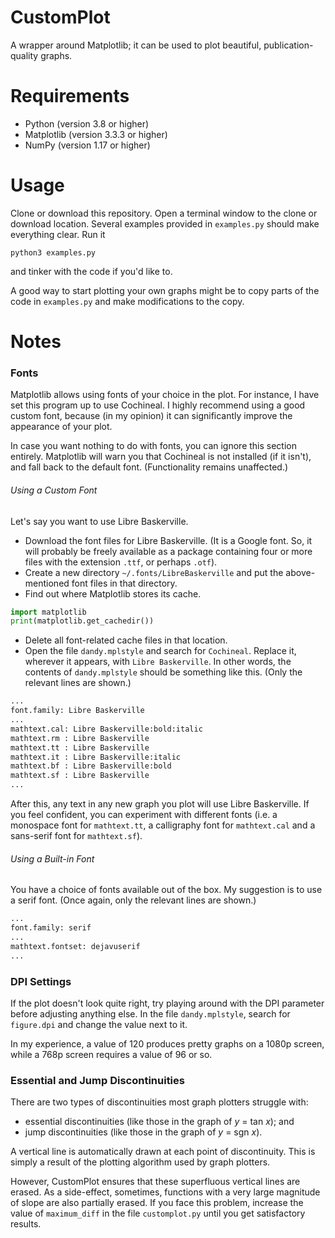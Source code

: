 # CustomPlot
A wrapper around Matplotlib; it can be used to plot beautiful,
publication-quality graphs.

# Requirements
* Python (version 3.8 or higher)
* Matplotlib (version 3.3.3 or higher)
* NumPy (version 1.17 or higher)

# Usage
Clone or download this repository. Open a terminal window to the clone or
download location. Several examples provided in `examples.py` should make
everything clear. Run it
```shell
python3 examples.py
```
and tinker with the code if you'd like to.

A good way to start plotting your own graphs might be to copy parts of the code
in `examples.py` and make modifications to the copy.

# Notes

### Fonts
Matplotlib allows using fonts of your choice in the plot. For instance, I have
set this program up to use Cochineal. I highly recommend using a good custom
font, because (in my opinion) it can significantly improve the appearance of
your plot.

In case you want nothing to do with fonts, you can ignore this section
entirely. Matplotlib will warn you that Cochineal is not installed (if it
isn't), and fall back to the default font. (Functionality remains unaffected.)

###### Using a Custom Font
Let's say you want to use Libre Baskerville.
* Download the font files for Libre Baskerville. (It is a Google font. So, it
will probably be freely available as a package containing four or more files
with the extension `.ttf`, or perhaps `.otf`).
* Create a new directory `~/.fonts/LibreBaskerville` and put the
above-mentioned font files in that directory.
* Find out where Matplotlib stores its cache.
```python
import matplotlib
print(matplotlib.get_cachedir())
```
* Delete all font-related cache files in that location.
* Open the file `dandy.mplstyle` and search for `Cochineal`. Replace it,
wherever it appears, with `Libre Baskerville`. In other words, the contents of
`dandy.mplstyle` should be something like this. (Only the relevant lines are
shown.)
```python
...
font.family: Libre Baskerville
...
mathtext.cal: Libre Baskerville:bold:italic
mathtext.rm : Libre Baskerville
mathtext.tt : Libre Baskerville
mathtext.it : Libre Baskerville:italic
mathtext.bf : Libre Baskerville:bold
mathtext.sf : Libre Baskerville
...
```

After this, any text in any new graph you plot will use Libre Baskerville. If
you feel confident, you can experiment with different fonts (i.e. a monospace
font for `mathtext.tt`, a calligraphy font for `mathtext.cal` and a sans-serif
font for `mathtext.sf`).

###### Using a Built-in Font
You have a choice of fonts available out of the box. My suggestion is to use a
serif font. (Once again, only the relevant lines are shown.)
```python
...
font.family: serif
...
mathtext.fontset: dejavuserif
...
```

### DPI Settings
If the plot doesn't look quite right, try playing around with the DPI parameter
before adjusting anything else. In the file `dandy.mplstyle`, search for
`figure.dpi` and change the value next to it.

In my experience, a value of 120 produces pretty graphs on a 1080p screen,
while a 768p screen requires a value of 96 or so.

### Essential and Jump Discontinuities
There are two types of discontinuities most graph plotters struggle with:
* essential discontinuities (like those in the graph of _y_ = tan _x_); and
* jump discontinuities (like those in the graph of _y_ = sgn _x_).

A vertical line is automatically drawn at each point of discontinuity. This is
simply a result of the plotting algorithm used by graph plotters.

However, CustomPlot ensures that these superfluous vertical lines are erased.
As a side-effect, sometimes, functions with a very large magnitude of slope are
also partially erased. If you face this problem, increase the value of
`maximum_diff` in the file `customplot.py` until you get satisfactory results.

